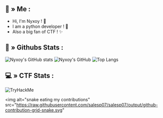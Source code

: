 ## <a id="HI"></a>👋 » Me :

- Hi, I'm Nyxoy ! 🍃
- I am a python developer ! 🌱
- Also a big fan of CTF ! ✨
  
## <a id="stats"></a>🤖 » Githubs Stats :

![Nyxoy's GitHub stats](https://github-readme-stats.vercel.app/api?username=Nyxoy201&show_icons=true&theme=tokyonight)
![Nyxoy's GitHub ](https://github-readme-streak-stats.herokuapp.com/?user=Nyxoy201&amp;theme=tokyonight)
![Top Langs](https://github-readme-stats.vercel.app/api/top-langs/?username=Nyxoy201&layout=donut&theme=tokyonight)

## <a id="CTF"></a>💻 » CTF Stats : 
<img src="https://tryhackme-badges.s3.amazonaws.com/Nyxoy201.png" alt="TryHackMe">

<img alt="snake eating my contributions" src="https://raw.githubusercontent.com/salesp07/salesp07/output/github-contribution-grid-snake.svg"
